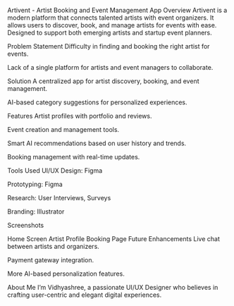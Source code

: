 Artivent - Artist Booking and Event Management App
Overview
Artivent is a modern platform that connects talented artists with event organizers.
It allows users to discover, book, and manage artists for events with ease.
Designed to support both emerging artists and startup event planners.

Problem Statement
Difficulty in finding and booking the right artist for events.

Lack of a single platform for artists and event managers to collaborate.

Solution
A centralized app for artist discovery, booking, and event management.

AI-based category suggestions for personalized experiences.

Features
Artist profiles with portfolio and reviews.

Event creation and management tools.

Smart AI recommendations based on user history and trends.

Booking management with real-time updates.

Tools Used
UI/UX Design: Figma

Prototyping: Figma

Research: User Interviews, Surveys

Branding: Illustrator

Screenshots

Home Screen	Artist Profile	Booking Page
Future Enhancements
Live chat between artists and organizers.

Payment gateway integration.

More AI-based personalization features.

About Me
I’m Vidhyashree, a passionate UI/UX Designer who believes in crafting user-centric and elegant digital experiences.
